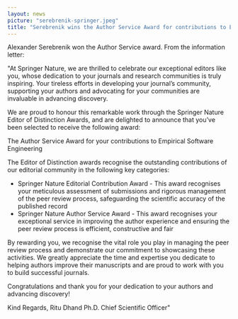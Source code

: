 ```yaml
---
layout: news
picture: "serebrenik-springer.jpeg"
title: "Serebrenik wins the Author Service Award for contributions to Empirical Software Engineering"
---
```


Alexander Serebrenik won the Author Service award. From the information letter:

"At Springer Nature, we are thrilled to celebrate our exceptional editors like you, whose dedication to your journals and research communities is truly inspiring. Your tireless efforts in developing your journal’s community, supporting your authors and advocating for your communities are invaluable in advancing discovery.  

We are proud to honour this remarkable work through the Springer Nature Editor of Distinction Awards, and are delighted to announce that you’ve been selected to receive the following award: 
	
The Author Service Award for your contributions to Empirical Software Engineering
 	
The Editor of Distinction awards recognise the outstanding contributions of our editorial community in the following key categories:  
- Springer Nature Editorial Contribution Award  - This award recognises your meticulous assessment of submissions and rigorous management of the peer review process, safeguarding the scientific accuracy of the published record
- Springer Nature Author Service Award  - This award recognises your exceptional service in improving the author experience and ensuring the peer review process is efficient, constructive and fair

By rewarding you, we recognise the vital role you play in managing the peer review process and demonstrate our commitment to showcasing these activities. We greatly appreciate the time and expertise you dedicate to helping authors improve their manuscripts and are proud to work with you to build successful journals.

Congratulations and thank you for your dedication to your authors and advancing discovery!


Kind Regards, 
Ritu Dhand Ph.D.
Chief Scientific Officer"